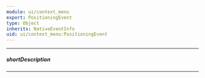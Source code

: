 ```yaml
---
module: ui/context_menu
export: PositioningEvent
type: Object
inherits: NativeEventInfo
uid: ui/context_menu:PositioningEvent
---
```

---
##### shortDescription
<!-- Description goes here -->

---
<!-- Description goes here -->